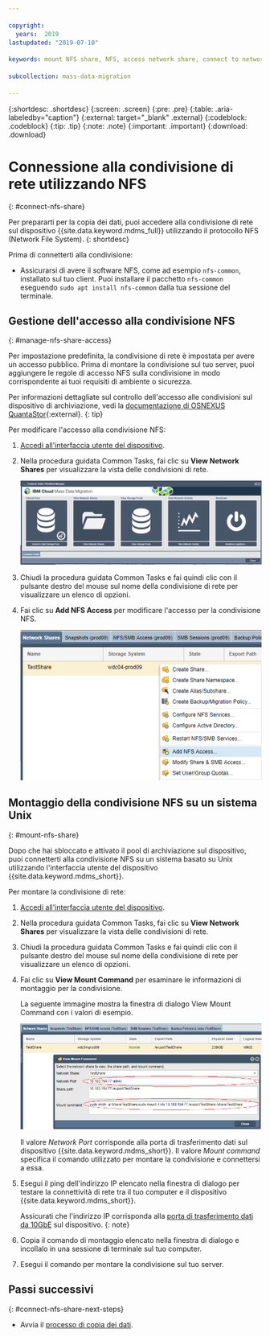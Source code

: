 ```yaml
---

copyright:
  years:  2019
lastupdated: "2019-07-10"

keywords: mount NFS share, NFS, access network share, connect to network share

subcollection: mass-data-migration

---
```


{:shortdesc: .shortdesc}
{:screen: .screen}
{:pre: .pre}
{:table: .aria-labeledby="caption"}
{:external: target="_blank" .external}
{:codeblock: .codeblock}
{:tip: .tip}
{:note: .note}
{:important: .important}
{:download: .download}

# Connessione alla condivisione di rete utilizzando NFS
{: #connect-nfs-share}

Per prepararti per la copia dei dati, puoi accedere alla condivisione di rete sul dispositivo {{site.data.keyword.mdms_full}} utilizzando il protocollo NFS (Network File System).
{: shortdesc}

Prima di connetterti alla condivisione:

- Assicurarsi di avere il software NFS, come ad esempio `nfs-common`, installato sul tuo client. Puoi installare il pacchetto `nfs-common` eseguendo `sudo apt install nfs-common` dalla tua sessione del terminale.

## Gestione dell'accesso alla condivisione NFS
{: #manage-nfs-share-access}

Per impostazione predefinita, la condivisione di rete è impostata per avere un accesso pubblico. Prima di montare la condivisione sul tuo server, puoi aggiungere le regole di accesso NFS sulla condivisione in modo corrispondente ai tuoi requisiti di ambiente o sicurezza. 

Per informazioni dettagliate sul controllo dell'accesso alle condivisioni sul dispositivo di archiviazione, vedi la [documentazione di OSNEXUS QuantaStor](https://wiki.osnexus.com/index.php?title=Network_Shares){:external}.
{: tip}

Per modificare l'accesso alla condivisione NFS:

1. [Accedi all'interfaccia utente del dispositivo](/docs/infrastructure/mass-data-migration?topic=mass-data-migration-access-ui#log-in-ui).
2. Nella procedura guidata Common Tasks, fai clic su **View Network Shares** per visualizzare la vista delle condivisioni di rete.

   ![Icone del flusso di lavoro](images/workflow.png)
3. Chiudi la procedura guidata Common Tasks e fai quindi clic con il pulsante destro del mouse sul nome della condivisione di rete per visualizzare un elenco di opzioni. 
4. Fai clic su **Add NFS Access** per modificare l'accesso per la condivisione NFS.

    ![Modifica l'accesso per la condivisione NFS](images/add-nfs-access.png)

## Montaggio della condivisione NFS su un sistema Unix
{: #mount-nfs-share}

Dopo che hai sbloccato e attivato il pool di archiviazione sul dispositivo, puoi connetterti alla condivisione NFS su un sistema basato su Unix utilizzando l'interfaccia utente del dispositivo {{site.data.keyword.mdms_short}}.

Per montare la condivisione di rete: 

1. [Accedi all'interfaccia utente del dispositivo](/docs/infrastructure/mass-data-migration?topic=mass-data-migration-access-ui#log-in-ui).
2. Nella procedura guidata Common Tasks, fai clic su **View Network Shares** per visualizzare la vista delle condivisioni di rete.
3. Chiudi la procedura guidata Common Tasks e fai quindi clic con il pulsante destro del mouse sul nome della condivisione di rete per visualizzare un elenco di opzioni. 
4. Fai clic su **View Mount Command** per esaminare le informazioni di montaggio per la condivisione.

    La seguente immagine mostra la finestra di dialogo View Mount Command con i valori di esempio.

    ![Montaggio della condivisione](images/mount-command.png)

    Il valore _Network Port_ corrisponde alla porta di trasferimento dati sul dispositivo {{site.data.keyword.mdms_short}}. Il valore _Mount command_ specifica il comando utilizzato per montare la condivisione e connettersi a essa.
5. Esegui il ping dell'indirizzo IP elencato nella finestra di dialogo per testare la connettività di rete tra il tuo computer e il dispositivo {{site.data.keyword.mdms_short}}.

   Assicurati che l'indirizzo IP corrisponda alla [porta di trasferimento dati da 10GbE](/docs/infrastructure/mass-data-migration?topic=mass-data-migration-device-overview#network-settings) sul dispositivo.
   {: note}  
6. Copia il comando di montaggio elencato nella finestra di dialogo e incollalo in una sessione di terminale sul tuo computer.
7. Esegui il comando per montare la condivisione sul tuo server.

## Passi successivi
{: #connect-nfs-share-next-steps}

- Avvia il [processo di copia dei dati](/docs/infrastructure/mass-data-migration?topic=mass-data-migration-copy-data).

